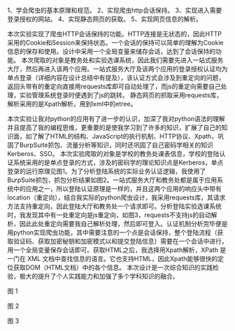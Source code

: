 1、学会爬虫的基本原理和规范。
2、实现爬虫http会话保持。
3、实现进入需要登录授权的网站。
4、实现静态网页的获取。
5、实现网页信息的解析。

本次实验实现了爬虫HTTP会话保持的功能。HTTP连接是无状态的，因此HTTP采用的Cookie和Session来保持状态。一个会话的保持可以简单的理解为Cookie信息的保存和使用。设计中采用一个全局变量来储存会话，达到了会话保持的功能。
本次爬取的对象是教务处和实验选课系统，因此我们需要先进入一站式服务大厅，然后再进入该两个应用。一站式服务大厅及该两个应用的登录授权认证均为单点登录（详细内容在设计总结中有提及），该认证方式会涉及到重定向的问题，返回头带有的重定向直接用requests库即可自动处理了，而js的重定向需要自己处理，实验管理系统登录时便遇到了js的跳转。
静态网页的抓取采用requests库，解析采用的是Xpath解析，用到lxml中的etree。

本次实验让我对python的应用有了进一步的认识，加深了我对python语法的理解并且提高了我的编程思维，更重要的是使我学习到了许多的知识，扩展了自己的知识面，如了解了HTML的结构、JavaScript的执行机制、HTTP协议、Xpath，巩固了BurpSuite抓包、流量分析等知识，同时还巩固了自己密码学相关的知识Kerberos、SSO。
本次实验爬取的对象是学校的教务处课表信息，学校的登陆认证系统采用的是单点登录的方式，涉及的密码学的理论知识点是Kerberos，单点登录的运行原理见图1。为了分析登陆系统的实际业务认证逻辑，我使用了BurpSuite抓包，抓包分析结果如图2。一站式服务大厅和教务处都是属于应用系统中的应用之一，所以登陆认证原理是一样的，并且这两个应用的响应头中带有location（重定向），结合我实际的python爬虫设计，我采用requests库，其请求方法支持重定向，因此登陆大厅和教务处一个请求即可。分析登陆实验选课系统时，我发现其中有一处重定向是js重定向，如图3，requests不支持js的自动解析，因此此处重定向需要我自己解析处理，然后即可登入。认证机制分析完毕便是用python实现爬虫功能，其中需要注意的一个点是会话保持，整个登陆流程（获取验证码、获取加密秘钥和加密模式以和提交登陆信息）需要在一个会话中进行，用一个全局变量保存会话即可。获取HTML之后，我选择用Xpath解析，XPath 是一门在 XML 文档中查找信息的语言。它也支持HTML，因此Xpath能够很快的定位获取DOM（HTML文档）中的各个信息。
本次设计是一次综合知识的实践检验，极大的提升了个人实践能力和加强了多个学科知识的融合。

图 1


图 2

图 3